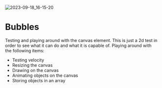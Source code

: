 ![2023-09-18_16-15-20](https://github.com/knettwerk/bubbles/assets/4305746/8573364d-7e44-4b50-9b35-56cad32ed551)
# Bubbles

Testing and playing around with the canvas element. This is just a 2d test in order to see what it can do and what it is capable of. Playing around with the following items:
<ul>
  <li>Testing velocity</li>
  <li>Resizing the canvas</li>
  <li>Drawing on the canvas</li>
  <li>Animating objects on the canvas</li>
  <li>Storing objects in an array</li>
</ul>
